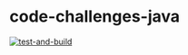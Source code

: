 # code-challenges-java

[![test-and-build](https://github.com/divinedragon/code-challenges-java/actions/workflows/build.yaml/badge.svg)](https://github.com/divinedragon/code-challenges-java/actions/workflows/build.yaml)
